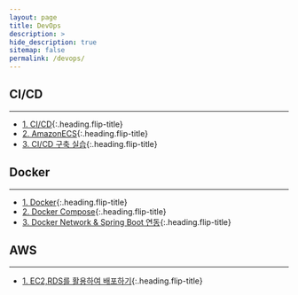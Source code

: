 ```yaml
---
layout: page
title: DevOps
description: >
hide_description: true
sitemap: false
permalink: /devops/ 
---
```


## CI/CD

---
* [1. CI/CD]{:.heading.flip-title}
* [2. AmazonECS]{:.heading.flip-title}
* [3. CI/CD 구축 실습]{:.heading.flip-title}

[1. CI/CD]: CICD_1.md
[2. AmazonECS]: CICD_2.md
[3. CI/CD 구축 실습]: CICD_3.md


## Docker

---
* [1. Docker]{:.heading.flip-title}
* [2. Docker Compose]{:.heading.flip-title}
* [3. Docker Network & Spring Boot 연동]{:.heading.flip-title}


[1. Docker]: Docker_1.md
[2. Docker Compose]: Docker_2.md
[3. Docker Network & Spring Boot 연동]: Docker_3.md

## AWS

---
* [1. EC2,RDS를 활용하여 배포하기]{:.heading.flip-title}

[1. EC2,RDS를 활용하여 배포하기]: 1.md